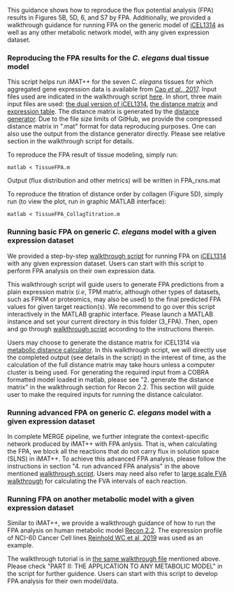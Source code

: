 This guidance shows how to reproduce the flux potential analysis (FPA) results in Figures 5B, 5D, 6, and S7 by FPA. Additionally, we provided a walkthrough guidance for running FPA on the generic model of [iCEL1314](http://wormflux.umassmed.edu/index.html) as well as any other metabolic network model, with any given expression dataset.

### Reproducing the FPA results for the <i>C. elegans</i> dual tissue model

This script helps run iMAT++ for the seven <i>C. elegans</i> tissues for which aggregated gene expression data is available from [Cao <i>et al</i>., 2017](https://pubmed.ncbi.nlm.nih.gov/28818938/). Input files used are indicated in the walkthrough script [here](TissueFPA.m). In short, three main input files are used: [the dual version of iCEL1314](./../input/Tissue.mat), [the distance matrix](input/distance_raw.mat) and [expression table](input/expressionTable.tsv). The distance matrix is generated by the [distance generator](./../MetabolicDistance). Due to the file size limits of GitHub, we provide the compressed distance matrix in ".mat" format for data reproducing purposes. One can also use the output from the distance generator directly. Please see relative section in the walkthrough script for details. 

To reproduce the FPA result of tissue modeling, simply run:
```
matlab < TissueFPA.m
```
Output (flux distribution and other metrics) will be written in FPA_rxns.mat

To reproduce the titration of distance order by collagen (Figure 5D), simply run (to view the plot, run in graphic MATLAB interface):
```
matlab < TissueFPA_CollagTitration.m
```

### Running basic FPA on generic <i>C. elegans</i> model with a given expression dataset

We provided a step-by-step [walkthrough script](walkthrough_FPA_generic.m) for running FPA on [iCEL1314](http://wormflux.umassmed.edu/index.html) with any given expression dataset. Users can start with this script to perform FPA analysis on their own expression data. 

This walkthrough script will guide users to generate FPA predictions from a plain expression matrix (<i>i.e</i>, TPM matrix, although other types of datasets, such as FPKM or proteomics, may also be used) to the final predicted FPA values for given target reaction(s). We recommend to go over this script interactively in the MATLAB graphic interface. Please launch a MATLAB instance and set your current directory in this folder (3_FPA). Then, open and go through [walkthrough script](walkthrough_FPA_generic.m) according to the instructions therein.

Users may choose to generate the distance matrix for iCEL1314 via [metabolic distance calculator](./../MetabolicDistance). In this walkthrough script, we will directly use the completed output (see details in the script) in the interest of time, as the calculation of the full distance matrix may take hours unless a computer cluster is being used. For generating the required input from a COBRA formatted model loaded in matlab, please see "2. generate the distance matrix" in the walkthrough section for Recon 2.2. This section will guide user to make the required inputs for running the distance calculator.

### Running advanced FPA on generic <i>C. elegans</i> model with a given expression dataset

 In complete MERGE pipeline, we further integrate the context-specific network produced by iMAT++ with FPA anlysis. That is, when calculating the FPA, we block all the reactions that do not carry flux in solution space (SLNS) in iMAT++. To achieve this advanced FPA analysis, please follow the instructions in section "4. run advanced FPA analysis" in the above mentioned [walkthrough script](walkthrough_FPA_generic.m). Users may need also refer to [large scale FVA walkthrough](./../1_iMAT++/walkthrough_large_scale_FVA.m) for calculating the FVA intervals of each reaction.

### Running FPA on another metabolic model with a given expression dataset

Similar to iMAT++, we provide a walkthrough guidance of how to run the FPA analysis on human metabolic model [Recon 2.2](https://pubmed.ncbi.nlm.nih.gov/27358602/). The expression profile of NCI-60 Cancer Cell lines [Reinhold WC et al, 2019](https://cancerres.aacrjournals.org/content/79/13/3514.long) was used as an example.

The walkthrough tutorial is in [the same walkthrough file](walkthrough_FPA_generic.m) mentioned above. Please check "PART II: THE APPLICATION TO ANY METABOLIC MODEL" in the script for further guidence. Users can start with this script to develop FPA analysis for their own model/data.

